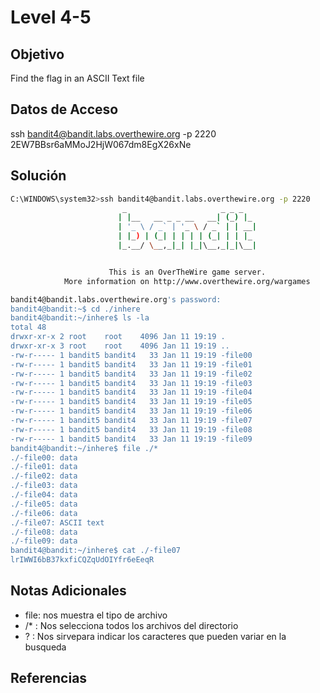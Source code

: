 # Level 4-5

## Objetivo
Find the flag in an ASCII Text file

## Datos de Acceso
ssh bandit4@bandit.labs.overthewire.org -p 2220
2EW7BBsr6aMMoJ2HjW067dm8EgX26xNe
## Solución
``` bash
C:\WINDOWS\system32>ssh bandit4@bandit.labs.overthewire.org -p 2220
                         _                     _ _ _
                        | |__   __ _ _ __   __| (_) |_
                        | '_ \ / _` | '_ \ / _` | | __|
                        | |_) | (_| | | | | (_| | | |_
                        |_.__/ \__,_|_| |_|\__,_|_|\__|


                      This is an OverTheWire game server.
            More information on http://www.overthewire.org/wargames

bandit4@bandit.labs.overthewire.org's password:
bandit4@bandit:~$ cd ./inhere
bandit4@bandit:~/inhere$ ls -la
total 48
drwxr-xr-x 2 root    root    4096 Jan 11 19:19 .
drwxr-xr-x 3 root    root    4096 Jan 11 19:19 ..
-rw-r----- 1 bandit5 bandit4   33 Jan 11 19:19 -file00
-rw-r----- 1 bandit5 bandit4   33 Jan 11 19:19 -file01
-rw-r----- 1 bandit5 bandit4   33 Jan 11 19:19 -file02
-rw-r----- 1 bandit5 bandit4   33 Jan 11 19:19 -file03
-rw-r----- 1 bandit5 bandit4   33 Jan 11 19:19 -file04
-rw-r----- 1 bandit5 bandit4   33 Jan 11 19:19 -file05
-rw-r----- 1 bandit5 bandit4   33 Jan 11 19:19 -file06
-rw-r----- 1 bandit5 bandit4   33 Jan 11 19:19 -file07
-rw-r----- 1 bandit5 bandit4   33 Jan 11 19:19 -file08
-rw-r----- 1 bandit5 bandit4   33 Jan 11 19:19 -file09
bandit4@bandit:~/inhere$ file ./*
./-file00: data
./-file01: data
./-file02: data
./-file03: data
./-file04: data
./-file05: data
./-file06: data
./-file07: ASCII text
./-file08: data
./-file09: data
bandit4@bandit:~/inhere$ cat ./-file07
lrIWWI6bB37kxfiCQZqUdOIYfr6eEeqR
```
## Notas Adicionales
- file: nos muestra el tipo de archivo
- /* : Nos selecciona todos los archivos del directorio
- ? : Nos sirvepara indicar los caracteres que pueden variar en la busqueda
## Referencias

